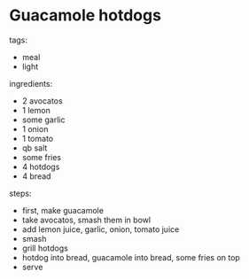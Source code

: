 # Guacamole hotdogs

tags:
- meal
- light

ingredients:
- 2 avocatos
- 1 lemon
- some garlic
- 1 onion
- 1 tomato
- qb salt
- some fries
- 4 hotdogs
- 4 bread

steps:
- first, make guacamole
- take avocatos, smash them in bowl
- add lemon juice, garlic, onion, tomato juice
- smash
- grill hotdogs
- hotdog into bread, guacamole into bread, some fries on top
- serve
